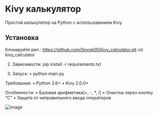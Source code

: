 # Kivy калькулятор

Простой калькулятор на Python с использованием Kivy

## Установка

Клонируйте реп.:
https://github.com/Sovok00/kivy_calculator.git
cd kivy_calculator

2. Зависимости:
   pip install -r requirements.txt

3. Запуск:
   • python main.py

Требования:
   • Python 3.6+
   • Kivy 2.0.0+

Особенности:
   • Базовая арифметика(+, -, *, /)
   • Очистка через кнопку "C"
   • Защита от неправильного ввода операторов

![image](https://github.com/user-attachments/assets/ed121c61-6dca-4af7-8460-5c636d920a0f)
